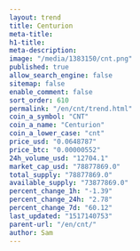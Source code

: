 ```yaml
---
layout: trend
title: Centurion
meta-title: 
h1-title: 
meta-description: 
image: "/media/1383150/cnt.png"
published: true
allow_search_engine: false
sitemap: false
enable_comment: false
sort_order: 610
permalink: "/en/cnt/trend.html"
coin_a_symbol: "CNT"
coin_a_name: "Centurion"
coin_a_lower_case: "cnt"
price_usd: "0.0648787"
price_btc: "0.00000552"
24h_volume_usd: "12704.1"
market_cap_usd: "78877869.0"
total_supply: "78877869.0"
available_supply: "73877869.0"
percent_change_1h: "-1.39"
percent_change_24h: "2.78"
percent_change_7d: "60.12"
last_updated: "1517140753"
parent-url: "/en/cnt/"
author: Sam
---
```


